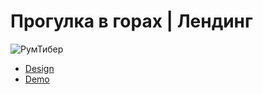 # Прогулка в горах | Лендинг

![РумТибер](screenshot.png)

- [Design](https://www.figma.com/design/G0x8b2xfHOnFgnQ3aBvVAb/%D0%B3%D0%BE%D1%80%D1%8B?node-id=0-1&t=HoxlVKDX4AWHBmkX-1)
- [Demo](https://mountainwalking.netlify.app/)